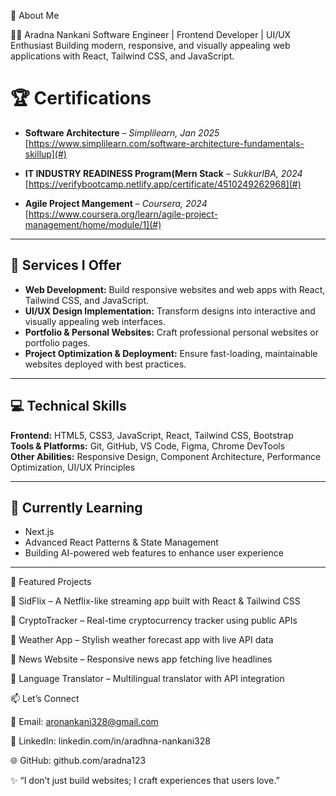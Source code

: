 👤 About Me

👩‍💻 Aradna Nankani
Software Engineer | Frontend Developer | UI/UX Enthusiast
Building modern, responsive, and visually appealing web applications with React, Tailwind CSS, and JavaScript.


# 🏆 Certifications

* **Software Architecture** – *Simplilearn, Jan 2025*
  [https://www.simplilearn.com/software-architecture-fundamentals-skillup](#)

* **IT INDUSTRY READINESS Program(Mern Stack** – *SukkurIBA, 2024*
  [https://verifybootcamp.netlify.app/certificate/4510249262968](#)

* **Agile Project Mangement** – *Coursera, 2024*
  [https://www.coursera.org/learn/agile-project-management/home/module/1](#)

---


## 🚀 Services I Offer

- **Web Development:** Build responsive websites and web apps with React, Tailwind CSS, and JavaScript.  
- **UI/UX Design Implementation:** Transform designs into interactive and visually appealing web interfaces.  
- **Portfolio & Personal Websites:** Craft professional personal websites or portfolio pages.  
- **Project Optimization & Deployment:** Ensure fast-loading, maintainable websites deployed with best practices.

---

## 💻 Technical Skills

**Frontend:** HTML5, CSS3, JavaScript, React, Tailwind CSS, Bootstrap  
**Tools & Platforms:** Git, GitHub, VS Code, Figma, Chrome DevTools  
**Other Abilities:** Responsive Design, Component Architecture, Performance Optimization, UI/UX Principles

---

## 🌱 Currently Learning

- Next.js  
- Advanced React Patterns & State Management
- Building AI-powered web features to enhance user experience  
---

📂 Featured Projects

🔹 SidFlix
 – A Netflix-like streaming app built with React & Tailwind CSS
 
🔹 CryptoTracker
 – Real-time cryptocurrency tracker using public APIs
 
🔹 Weather App
 – Stylish weather forecast app with live API data
 
🔹 News Website
 – Responsive news app fetching live headlines
 
🔹 Language Translator
 – Multilingual translator with API integration

 

📫 Let’s Connect

📧 Email: aronankani328@gmail.com

💼 LinkedIn: linkedin.com/in/aradhna-nankani328

🌐 GitHub: github.com/aradna123

✨ “I don’t just build websites; I craft experiences that users love.”



